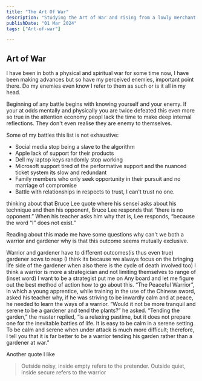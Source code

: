 ```yaml
---
title: "The Art Of War"
description: "Studying the Art of War and rising from a lowly merchant to grand master leading a band of Knights"
publishDate: "01 Mar 2024"
tags: ["Art-of-war"]

---
```


## Art of War

I have been in both a physical and spiritual war for some time now, I have been making advances but so have my perceived enemies, important point there. Do my enemies even know I refer to them as such or is it all in my head.

Beginning of any battle begins with knowing yourself and your enemy. If your at odds mentally and physically you are twice defeated this even more so true in the attention economy peopl lack the time to make deep internal reflections. They don't even realise they are enemy to themselves.

Some of my battles this list is not exhaustive:

- Social media stop being a slave to the algorithm
- Apple lack of support for their products
- Dell my laptop keys randomly stop working
- Microsoft support tired of the performative support and the nuanced ticket system its slow and redundant
- Family members who only seek opportunity in their pursuit and no marriage of compromise
- Battle with relationships in respects to trust, I can't trust no one.

thinking about that Bruce Lee quote where his sensei asks about his technique and then his opponent, Bruce Lee responds that “there is no opponent.” When his teacher asks him why that is, Lee responds, “because the word “I” does not exist.”






Reading about this made me have some questions why can't we both a warrior and gardener why is that this outcome seems mutually exclusive.

Warrior and gardener have to different outcomes(is thus even true) gardener sows to reap (I think its because we always focus on the bringing life side of the gardener when also there is the cycle of death involved too) I think a warrior is more a strategician and not limiting themselves to range of (inset word) I want to be a strategist put me on Any board and let me figure out the best method of action how to go about this.
“The Peaceful Warrior”, in which a young apprentice, while training in the use of the Chinese sword, asked his teacher why, if he was striving to be inwardly calm and at peace, he needed to learn the ways of a warrior. “Would it not be more tranquil and serene to be a gardener and tend the plants?” he asked. “Tending the garden,” the master replied, “is a relaxing pastime, but it does not prepare one for the inevitable battles of life. It is easy to be calm in a serene setting. To be calm and serene when under attack is much more difficult; therefore, I tell you that it is far better to be a warrior tending his garden rather than a gardener at war.”



Another quote I like

> Outside noisy, inside empty refers to the pretender. Outside quiet, inside secure refers to the warrior
